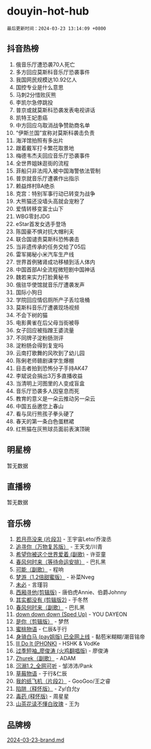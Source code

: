 # douyin-hot-hub

`最后更新时间：2024-03-23 13:14:09 +0800`

## 抖音热榜

1. 俄音乐厅遭恐袭70人死亡
1. 多方回应莫斯科音乐厅恐袭事件
1. 我国网民规模达10.92亿人
1. 国控专业是什么意思
1. 马刺2分惜败灰熊
1. 李凯尔急停跳投
1. 普京或就莫斯科恐袭发表电视讲话
1. 凯特王妃患癌
1. 中方回应乌取消战争赞助商名单
1. “伊斯兰国”宣称对莫斯科袭击负责
1. 海洋馆拍照有多出片
1. 跟着戴军打卡繁花取景地
1. 梅德韦杰夫回应音乐厅恐袭事件
1. 全世界姐妹逛街的流程
1. 菲船只非法闯入被中国海警依法管制
1. 普京就音乐厅遭袭作出指示
1. 赖益烨村BA绝杀
1. 克宫：特别军事行动已转变为战争
1. 大熊猫还没墙头高就会宠粉了
1. 爱情转移变富士山下
1. WBG零封JDG
1. eStar首发女选手登场
1. 陈国豪不惧对抗大帽利夫
1. 联合国谴责莫斯科恐怖袭击
1. 当非遗传承的任务交给了05后
1. 雷军揭秘小米汽车生产线
1. 世界首例猪肾成功移植到活人体内
1. 中国首部AI全流程微短剧中国神话
1. 魏若来实力打脸黄秘书
1. 俄驻华使馆就音乐厅遭袭发声
1. 国际小狗日
1. 学院回应情侣厕所产子丢垃圾桶
1. 莫斯科音乐厅遭袭现场视频
1. 不会下树的猫
1. 电影黄雀在后父母当街被辱
1. 女子回应被指蹭王婆流量
1. 不同牌子淀粉肠测评
1. 淀粉肠会得到复宠吗
1. 云南打歌舞的风吹到了幼儿园
1. 陈俐老师赣剧课学生爆棚
1. 目击者拍到恐怖分子手持AK47
1. 李斌说会捐出3万多直播收益
1. 当清明上河图里的人变成盲盒
1. 音乐厅恐袭多人因窒息而死
1. 教育的意义是一朵云推动另一朵云
1. 中国五岳邀您上春山
1. 看与凤行熊孩子拳头硬了
1. 春天的第一条白色蛋糕裙
1. 红熊猫在灰熊球员面前表演顶碗

## 明星榜

暂无数据

## 直播榜

暂无数据

## 音乐榜

1. [若月亮没来 (片段3)](https://sf5-hl-cdn-tos.douyinstatic.com/obj/tos-cn-ve-2774/okfyEUsGW1B1ovJi5JiN9IjvAT2lMwA054GoEB) - 王宇宙Leto/乔浚丞
1. [追寻你（万物复苏版）](https://sf3-cdn-tos.douyinstatic.com/obj/tos-cn-ve-2774/oYeAZJsbjIDit9APmBg8u6uDUQnHmoCf3gbo74) - 王天戈/川青
1. [希望你被这个世界爱着 (副歌)](https://sf5-hl-cdn-tos.douyinstatic.com/obj/tos-cn-ve-2774/oUHCmWQfZlE3QQBKBeD8rCFLpJzPgCpImhsxMt) - 许亚童
1. [春风何时来（等待命运安排）](https://sf5-hl-cdn-tos.douyinstatic.com/obj/tos-cn-ve-2774/oICBNbD3gelMfB4WgiD1KI2jQtXZE2FgHLwtsl) - 巴扎黑
1. [可能（副歌）](https://sf3-cdn-tos.douyinstatic.com/obj/tos-cn-ve-2774/cde1731888894259b333569393c2fb51) - 程响
1. [梦游（1.2倍甜蜜版）](https://sf5-hl-cdn-tos.douyinstatic.com/obj/tos-cn-ve-2774/o4gyAUm8hwufoEABmwVIiQtHsFuGzAEEWtNMzo) - 补菜Nveg
1. [未必](https://sf5-hl-cdn-tos.douyinstatic.com/obj/tos-cn-ve-2774/ogntQMFnKQDZUgTCYuJgfLEtleYZZFxBQqhhFB) - 言瑾羽
1. [西厢寻他(剪辑版)](https://sf5-hl-cdn-tos.douyinstatic.com/obj/tos-cn-ve-2774/oUsAVfAQKlRNxEv5qxvIB8o5qmIWUcXbzJKJhw) - 唐伯虎Annie、伯爵Johnny
1. [其实都没有 (剪辑版2)](https://sf5-hl-cdn-tos.douyinstatic.com/obj/tos-cn-ve-2774/oEBNQenHZtBhxYjGgUDQk0BCHTigQafgFlbQ7k) - 于冬然
1. [春风何时来（副歌）](https://sf6-cdn-tos.douyinstatic.com/obj/tos-cn-ve-2774/ow7tbAiAWI2giBUrmu0hMMh3UYP3ZXdbDYiXd) - 巴扎黑
1. [down down down (Sped Up)](https://sf6-cdn-tos.douyinstatic.com/obj/tos-cn-ve-2774/ow80iABiXIO9DsFwK6WeZKMaJRi3BPJAotDy8m) - YOU DAYEON
1. [是你（剪辑版）](https://sf5-hl-cdn-tos.douyinstatic.com/obj/tos-cn-ve-2774/46019dae783c4c969944217fe1cfafc4) - 梦然
1. [蜜桃物语](https://sf6-cdn-tos.douyinstatic.com/obj/tos-cn-ve-2774/oIhOSCZtIACtYU4XQkngiW9kCBfVD1Fz9IYeqL) - 仁辰&于行
1. [身骑白马 (pay姐版) 已全网上线](https://sf5-hl-cdn-tos.douyinstatic.com/obj/tos-cn-ve-2774/oQLO5ZgLsFkaDhdIIveF2zUCgfweY0gWaH4AQG) - 黏苞米糊糊/潮音铭帝
1. [lll Do lt (PHONK)](https://sf5-hl-cdn-tos.douyinstatic.com/obj/tos-cn-ve-2774/osfNbddrZl4hIgEDk6kFftBDBJ1X8MZxH1QCOB) - HSHK & VodKe
1. [过季短袖_廖俊涛 (火鸡翻唱版)](https://sf6-cdn-tos.douyinstatic.com/obj/tos-cn-ve-2774/ogQVJl0tRBKxQgZji7YClFEBrVDeHpPTWfCZbQ) - 廖俊涛
1. [Zhurek（副歌）](https://sf3-cdn-tos.douyinstatic.com/obj/tos-cn-ve-2774/ooQm8FBZQDlf0btEYgVpCcSCQfrdJGBEKZYBGS) - ADAM
1. [沉溺1.2_全网可听](https://sf3-cdn-tos.douyinstatic.com/obj/tos-cn-ve-2774/ok2QoiBqsWAX9McZmWiI9gAB0EzwD4Xj6yfmtH) - 邹沛沛/Pank
1. [草莓物语](https://sf5-hl-cdn-tos.douyinstatic.com/obj/tos-cn-ve-2774/okynhJ7jEAIIZBfsLgYMEI8QC3WbQNN66RKzhT) - 于行&仁辰
1. [我的纸飞机（片段2）](https://sf5-hl-cdn-tos.douyinstatic.com/obj/tos-cn-ve-2774/oM2ZrKcg2CD5AeRB2gkeXOFB1IxAGJdZPazYHf) - GooGoo/王之睿
1. [陷阱（释怀版）](https://sf5-hl-cdn-tos.douyinstatic.com/obj/tos-cn-ve-2774/oE8C21LeZrzKLDFfQYgMzx4GAIHageG5IzayY7) - Zy/白允y
1. [毒药 (释怀版)](https://sf3-cdn-tos.douyinstatic.com/obj/tos-cn-ve-2774/oYILMEAzspdZBIzy4frJNB8ZHPHWAhiwowd4Ad) - 周星星
1. [山茶花读不懂白玫瑰](https://sf3-cdn-tos.douyinstatic.com/obj/tos-cn-ve-2774/osfn8B7DktrRHEPJgPCfDbw7QDQEkwC16BxZg9) - 王为

## 品牌榜

[2024-03-23-brand.md](2024-03-23-brand.md)
